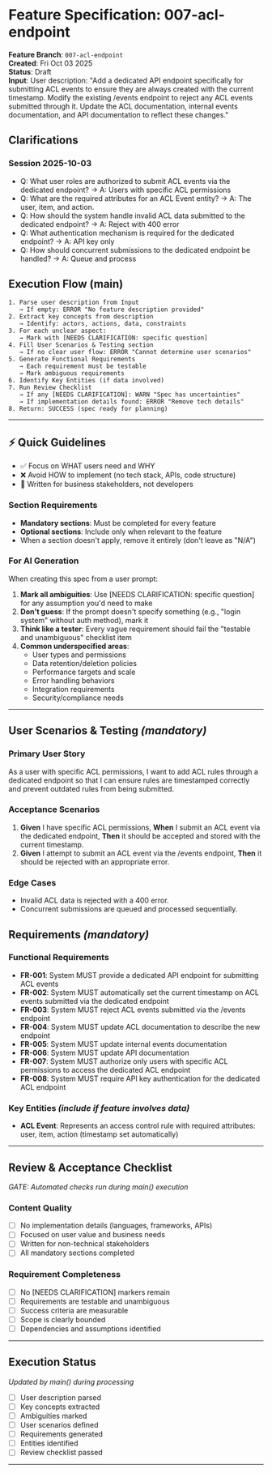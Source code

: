 # Feature Specification: 007-acl-endpoint

**Feature Branch**: `007-acl-endpoint`  
**Created**: Fri Oct 03 2025  
**Status**: Draft  
**Input**: User description: "Add a dedicated API endpoint specifically for submitting ACL events to ensure they are always created with the current timestamp. Modify the existing /events endpoint to reject any ACL events submitted through it. Update the ACL documentation, internal events documentation, and API documentation to reflect these changes."

## Clarifications

### Session 2025-10-03

- Q: What user roles are authorized to submit ACL events via the dedicated endpoint? → A: Users with specific ACL permissions
- Q: What are the required attributes for an ACL Event entity? → A: The user, item, and action.
- Q: How should the system handle invalid ACL data submitted to the dedicated endpoint? → A: Reject with 400 error
- Q: What authentication mechanism is required for the dedicated endpoint? → A: API key only
- Q: How should concurrent submissions to the dedicated endpoint be handled? → A: Queue and process

## Execution Flow (main)
```
1. Parse user description from Input
   → If empty: ERROR "No feature description provided"
2. Extract key concepts from description
   → Identify: actors, actions, data, constraints
3. For each unclear aspect:
   → Mark with [NEEDS CLARIFICATION: specific question]
4. Fill User Scenarios & Testing section
   → If no clear user flow: ERROR "Cannot determine user scenarios"
5. Generate Functional Requirements
   → Each requirement must be testable
   → Mark ambiguous requirements
6. Identify Key Entities (if data involved)
7. Run Review Checklist
   → If any [NEEDS CLARIFICATION]: WARN "Spec has uncertainties"
   → If implementation details found: ERROR "Remove tech details"
8. Return: SUCCESS (spec ready for planning)
```

---

## ⚡ Quick Guidelines
- ✅ Focus on WHAT users need and WHY
- ❌ Avoid HOW to implement (no tech stack, APIs, code structure)
- 👥 Written for business stakeholders, not developers

### Section Requirements
- **Mandatory sections**: Must be completed for every feature
- **Optional sections**: Include only when relevant to the feature
- When a section doesn't apply, remove it entirely (don't leave as "N/A")

### For AI Generation
When creating this spec from a user prompt:
1. **Mark all ambiguities**: Use [NEEDS CLARIFICATION: specific question] for any assumption you'd need to make
2. **Don't guess**: If the prompt doesn't specify something (e.g., "login system" without auth method), mark it
3. **Think like a tester**: Every vague requirement should fail the "testable and unambiguous" checklist item
4. **Common underspecified areas**:
   - User types and permissions
   - Data retention/deletion policies  
   - Performance targets and scale
   - Error handling behaviors
   - Integration requirements
   - Security/compliance needs

---

## User Scenarios & Testing *(mandatory)*

### Primary User Story
As a user with specific ACL permissions, I want to add ACL rules through a dedicated endpoint so that I can ensure rules are timestamped correctly and prevent outdated rules from being submitted.

### Acceptance Scenarios
1. **Given** I have specific ACL permissions, **When** I submit an ACL event via the dedicated endpoint, **Then** it should be accepted and stored with the current timestamp.
2. **Given** I attempt to submit an ACL event via the /events endpoint, **Then** it should be rejected with an appropriate error.

### Edge Cases
- Invalid ACL data is rejected with a 400 error.
- Concurrent submissions are queued and processed sequentially.

## Requirements *(mandatory)*

### Functional Requirements
- **FR-001**: System MUST provide a dedicated API endpoint for submitting ACL events
- **FR-002**: System MUST automatically set the current timestamp on ACL events submitted via the dedicated endpoint
- **FR-003**: System MUST reject ACL events submitted via the /events endpoint
- **FR-004**: System MUST update ACL documentation to describe the new endpoint
- **FR-005**: System MUST update internal events documentation
- **FR-006**: System MUST update API documentation
- **FR-007**: System MUST authorize only users with specific ACL permissions to access the dedicated ACL endpoint
- **FR-008**: System MUST require API key authentication for the dedicated ACL endpoint

### Key Entities *(include if feature involves data)*
- **ACL Event**: Represents an access control rule with required attributes: user, item, action (timestamp set automatically)

---

## Review & Acceptance Checklist
*GATE: Automated checks run during main() execution*

### Content Quality
- [ ] No implementation details (languages, frameworks, APIs)
- [ ] Focused on user value and business needs
- [ ] Written for non-technical stakeholders
- [ ] All mandatory sections completed

### Requirement Completeness
- [ ] No [NEEDS CLARIFICATION] markers remain
- [ ] Requirements are testable and unambiguous  
- [ ] Success criteria are measurable
- [ ] Scope is clearly bounded
- [ ] Dependencies and assumptions identified

---

## Execution Status
*Updated by main() during processing*

- [ ] User description parsed
- [ ] Key concepts extracted
- [ ] Ambiguities marked
- [ ] User scenarios defined
- [ ] Requirements generated
- [ ] Entities identified
- [ ] Review checklist passed

---

